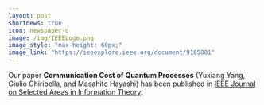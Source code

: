 ```yaml
---
layout: post
shortnews: true
icon: newspaper-o
image: /img/IEEELogo.png
image_style: "max-height: 60px;"
image_link: "https://ieeexplore.ieee.org/document/9165801"
---
```


Our paper **Communication Cost of Quantum Processes** (‪Yuxiang Yang, Giulio Chiribella, and Masahito Hayashi) has been published in [IEEE Journal on Selected Areas in Information Theory](https://ieeexplore.ieee.org/document/9165801).

